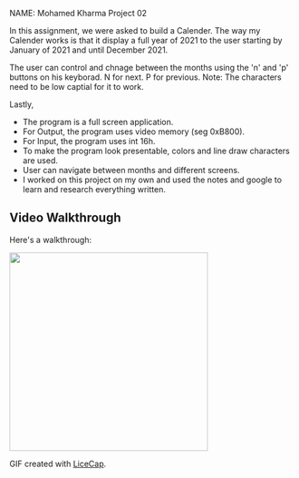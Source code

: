 NAME: Mohamed Kharma
Project 02

In this assignment, we were asked to build a Calender. The way my Calender works is that it display a full 
year of 2021 to the user starting by January of 2021 and until December 2021. 

The user can control and chnage between the months using the 'n' and 'p' buttons on his keyborad. 
N for next.
P for previous.
Note: The characters need to be low captial for it to work.

Lastly, 
- The program is a full screen application.
- For Output, the program uses video memory (seg 0xB800).
- For Input, the program uses int 16h.
- To make the program look presentable, colors and line draw characters are used.
- User can navigate between months and different screens.
- I worked on this project on my own and used the notes and google to learn and research everything written.

## Video Walkthrough

Here's a walkthrough:

<img src="https://github.com/mohamedkharma/x86_emulator/blob/main/Mohamed_Kharma_Project02/testRun.gif" width=350>

GIF created with [LiceCap](http://www.cockos.com/licecap/).
